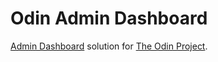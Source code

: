 # Odin Admin Dashboard
[Admin Dashboard](https://www.theodinproject.com/lessons/node-path-intermediate-html-and-css-admin-dashboard) solution for [The Odin Project](https://www.theodinproject.com).
